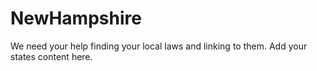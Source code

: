 # NewHampshire

We need your help finding your local laws and linking to them. Add your states content here.